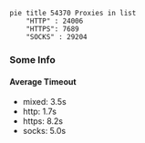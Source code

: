 
```mermaid
pie title 54370 Proxies in list
    "HTTP" : 24006
    "HTTPS": 7689
    "SOCKS" : 29204
```

### Some Info
#### Average Timeout

- mixed: 3.5s
- http: 1.7s
- https: 8.2s
- socks: 5.0s